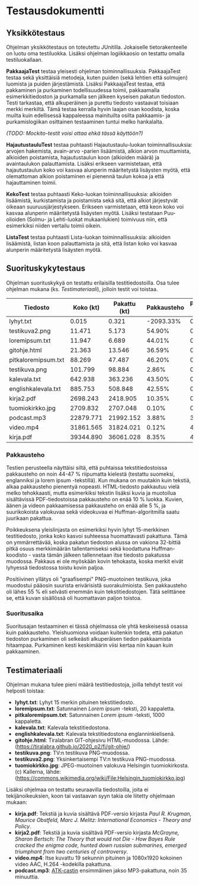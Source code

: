 # Testausdokumentti

## Yksikkötestaus

Ohjelman yksikkötestaus on toteutettu JUnitilla. Jokaiselle tietorakenteelle on luotu oma testiluokka. Lisäksi ohjelman logiikkaosio on testattu omalla testiluokallaan.

__PakkaajaTest__ testaa yleisesti ohjelman toiminnallisuuksia. PakkaajaTest testaa sekä yksittäisiä metodeja, kuten puiden (sekä lehtien että solmujen) luomista ja puiden järjestämistä. Lisäksi PakkaajaTest testaa, että pakkaminen ja purkaminen todellisuudessa toimii, pakkaamalla esimerkkitiedoston ja purkamalla sen jälkeen kyseisen pakatun tiedoston. Testi tarkastaa, että alkuperäinen ja purettu tiedosto vastaavat toisiaan merkki merkiltä. Tämä testaa kerralla hyvin laajan osan koodista, koska muilta kuin edellisessä kappaleessa mainituilta osilta pakkaamis- ja purkamislogiikan osittainen testaaminen tuntui melko hankalalta.

*(TODO: Mockito-testit voisi ottaa ehkä tässä käyttöön?)*

__HajautustauluTest__ testaa puhtaasti Hajautustaulu-luokan toiminnallisuuksia: arvojen hakemista, avain-arvo -parien lisäämistä, alkion arvon muuttamista, alkioiden poistamista, hajautustaulun koon (alkioiden määrä) ja avaintaulukon palauttamista. Lisäksi erikseen varmistetaan, että hajautustaulun koko voi kasvaa alunperin määritetystä lisäysten myötä, että olemattoman alkion poistaminen ei pienennä taulun kokoa ja että hajauttaminen toimii.

__KekoTest__ testaa puhtaasti Keko-luokan toiminnallisuuksia: alkioiden lisäämistä, kurkistamista ja poistamista sekä sitä, että alkiot järjestyvät oikeaan suuruusjärjestykseen. Erikseen varmistetaan, että keon koko voi kasvaa alunperin määritetystä lisäysten myötä. Lisäksi testataan Puu-olioiden (Solmu- ja Lehti-luokat mukaanlukien) toimivuus niin, että esimerkiksi niiden vertailu toimii oikein.

__ListaTest__ testaa puhtaasti Lista-luokan toiminnallisuuksia: alkioiden lisäämistä, listan koon palauttamista ja sitä, että listan koko voi kasvaa alunperin määritetystä lisäysten myötä.

## Suorituskykytestaus

Ohjelman suorituskykyä on testattu erilaisilla testitiedostoilla. Osa tulee ohjelman mukana (ks. *Testimateriaali*), jolloin testit voi toistaa.

|  **Tiedosto** | **Koko (kt)** | **Pakattu (kt)** | **Pakkausteho** | **Pakkausaika (s)** | **Purkuaika (s)** | **Aikojen suhde** |
| --- | --- | --- | --- | --- | --- | --- |
|  lyhyt.txt | 0.015 | 0.321 | -2093.33% | 0.0053 | 0.0263 | 5.0 |
|  testikuva2.png | 11.471 | 5.173 | 54.90% | 0.0072 | 0.0181 | 2.5 |
|  loremipsum.txt | 11.947 | 6.689 | 44.01% | 0.0100 | 0.0719 | 7.2 |
|  gitohje.html | 21.363 | 13.546 | 36.59% | 0.0061 | 0.0111 | 1.8 |
|  pitkaloremipsum.txt | 88.269 | 47.487 | 46.20% | 0.0129 | 0.1145 | 8.8 |
|  testikuva.png | 101.799 | 98.884 | 2.86% | 0.0344 | 0.1457 | 4.2 |
|  kalevala.txt | 642.938 | 363.236 | 43.50% | 0.0789 | 0.3109 | 3.9 |
|  englishkalevala.txt | 885.753 | 508.848 | 42.55% | 0.0936 | 0.3834 | 4.1 |
|  kirja2.pdf | 2698.243 | 2418.905 | 10.35% | 0.3416 | 1.9192 | 5.6 |
|  tuomiokirkko.jpg | 2709.832 | 2707.048 | 0.10% | 0.3901 | 1.8949 | 4.9 |
|  podcast.mp3 | 22879.771 | 21992.152 | 3.88% | 3.2811 | 16.4045 | 5.0 |
|  video.mp4 | 31861.565 | 31824.021 | 0.12% | 4.5843 | 22.9726 | 5.0 |
|  kirja.pdf | 39344.890 | 36061.028 | 8.35% | 4.0606 | 23.6578 | 5.8 |

### Pakkausteho

Testien perusteella näyttäisi siltä, että puhtaissa tekstitiedostoissa pakkausteho on noin 44-47 % riipumatta kielestä (testattu suomeksi, englanniksi ja lorem ipsum -tekstillä). Kun mukana on muutakin kuin tekstiä, alkaa pakkausteho pienentyä nopeasti. HTML-tiedosto pakkautuu vielä melko tehokkaasti, mutta esimerkiksi tekstin lisäksi kuvia ja muotoilua sisältävissä PDF-tiedostoissa pakkausteho on enää 10 % luokka. Kuvien, äänen ja videon pakkaamisessa pakkausteho on enää alle 5 %, ja suurikokoista valokuvaa sekä videokuvaa ei Huffman-algoritmilla saatu juurikaan pakattua.

Poikkeuksena yleislinjasta on esimerkiksi hyvin lyhyt 15-merkkinen testitiedosto, jonka koko kasvoi suhteessa huomattavasti pakattuna. Tämä on ymmärrettävää, koska pakatun tiedoston alussa on vakiona 32-bittiä pitkä osuus merkkimäärän tallentamiseksi sekä koodattuna Huffman-koodisto - vasta tämän jälkeen tallennetaan itse tiedosto pakatussa muodossa. Pakkaus ei ole myöskään kovin tehokasta, koska merkit eivät lyhyessä tiedostossa toistu kovin paljoa.

Positiivinen yllätys oli "graafisempi" PNG-muotoinen testikuva, joka muodostui pääosin suurista erivärisistä suorakulmioista. Sen pakkausteho oli lähes 55 % eli selvästi enemmän kuin tekstitiedostojen. Tätä selittänee se, että kuvan sisällössä oli huomattavan paljon toistoa.

### Suoritusaika

Suoritusajan testaaminen ei tässä ohjelmassa ole yhtä keskeisessä osassa kuin pakkausteho. Yleishuomiona voidaan kuitenkin todeta, että pakatun tiedoston purkaminen oli selkeästi alkuperäisen tiedon pakkaamista hitaampaa. Purkaminen kesti keskimäärin viisi kertaa niin kauan kuin pakkaaminen.

## Testimateriaali

Ohjelman mukana tulee pieni määrä testitiedostoja, joilla tehdyt testit voi helposti toistaa:

- __lyhyt.txt__: Lyhyt 15 merkin pituinen tekstitiedosto.
- __loremipsum.txt__: Satunnainen *Lorem ipsum* -teksti, 20 kappaletta.
- __pitkaloremipsum.txt__: Satunnainen *Lorem ipsum* -teksti, 1000 kappaletta.
- __kalevala.txt__: Kalevala tekstitiedostona.
- __englishkalevala.txt__: Kalevala tekstitiedostona englanninkielisenä.
- __gitohje.html__: Tiralabran GIT-ohjesivu HTML-muodossa. Lähde: (https://tiralabra.github.io/2020_p2/fi/git-ohje/)
- __testikuva.png__: TV:n testikuva PNG-muodossa.
- __testikuva2.png__: Yksinkertaisempi TV:n testikuva PNG-muodossa.
- __tuomiokirkko.jpg__: JPEG-muotoinen valokuva Helsingin tuomiokirkosta. (c) Kallerna, lähde: (https://commons.wikimedia.org/wiki/File:Helsingin_tuomiokirkko.jpg)

Lisäksi ohjelmaa on testattu seuraavilla tiedostoilla, joita ei tekijänoikeuksien, koon tai vastaavan syyn takia ole liitetty ohjelmaan mukaan:

- __kirja.pdf__: Tekstiä ja kuvia sisältävä PDF-versio kirjasta *Paul R. Krugman, Maurice Obstfeld, Marc J. Melitz: International Economics -  Theory and Policy*.
- __kirja2.pdf__: Tekstiä ja kuvia sisältävä PDF-versio kirjasta *McGrayne, Sharon Bertsch: The Theory that would not Die - How Bayes Rule cracked the enigma code, hunted down russian submarines, emerged triumphant from two centuries of controversy*.
- __video.mp4__: Itse kuvattu 19 sekunnin pituinen ja 1080x1920 kokoinen video AAC, H.264 -kodekilla pakattuna.
- __podcast.mp3__: [ATK-castin](https://atk-cast.pinecast.co/) ensimmäinen jakso MP3-pakattuna, noin 35 minuuttia.
